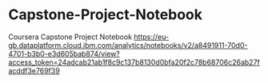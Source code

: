 # Capstone-Project-Notebook
Coursera Capstone Project Notebook
https://eu-gb.dataplatform.cloud.ibm.com/analytics/notebooks/v2/a8491911-70d0-4701-b3b0-e3d605bab874/view?access_token=24adcab21ab1f8c9c137b8130d0bfa20f2c78b68706c26ab27facddf3e769f39

